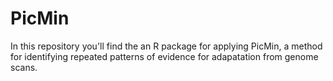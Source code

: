 PicMin
======

In this repository you'll find the an R package for applying PicMin, a method for identifying repeated patterns of evidence for adapatation from genome scans.

